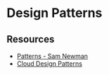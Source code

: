 # Design Patterns

## Resources
- [Patterns - Sam Newman](https://samnewman.io/patterns/)
- [Cloud Design Patterns](https://docs.microsoft.com/en-us/azure/architecture/patterns/)